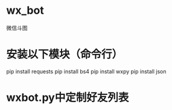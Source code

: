 # wx_bot
微信斗图
# 安装以下模块（命令行）
pip install requests
pip install bs4
pip install wxpy
pip install json
# wxbot.py中定制好友列表
